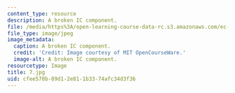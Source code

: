 ```yaml
---
content_type: resource
description: A broken IC component.
file: /media/https%3A/open-learning-course-data-rc.s3.amazonaws.com/ec-s06-practical-electronics-fall-2004/cfee570b89d12e811b3374afc34d3f36_7.jpg
file_type: image/jpeg
image_metadata:
  caption: A broken IC component.
  credit: 'Credit: Image courtesy of MIT OpenCourseWare.'
  image-alt: A broken IC component.
resourcetype: Image
title: 7.jpg
uid: cfee570b-89d1-2e81-1b33-74afc34d3f36
---
```

